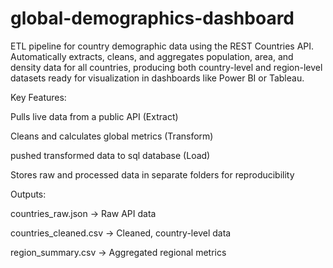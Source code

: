 # global-demographics-dashboard
ETL pipeline for country demographic data using the REST Countries API.
Automatically extracts, cleans, and aggregates population, area, and density data for all countries, producing both country-level and region-level datasets ready for visualization in dashboards like Power BI or Tableau.

Key Features:

Pulls live data from a public API (Extract)

Cleans and calculates global metrics (Transform)

pushed transformed data to sql database (Load)

Stores raw and processed data in separate folders for reproducibility

Outputs:

countries_raw.json → Raw API data

countries_cleaned.csv → Cleaned, country-level data

region_summary.csv → Aggregated regional metrics
